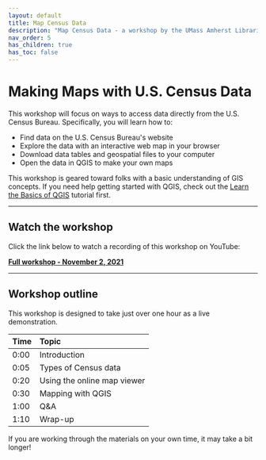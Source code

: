 ```yaml
---
layout: default
title: Map Census Data
description: "Map Census Data - a workshop by the UMass Amherst Libraries."
nav_order: 5
has_children: true
has_toc: false
---
```


# Making Maps with U.S. Census Data

This workshop will focus on ways to access data directly from the U.S. Census Bureau. Specifically, you will learn how to:
* Find data on the U.S. Census Bureau's website
* Explore the data with an interactive web map in your browser
* Download data tables and geospatial files to your computer
* Open the data in QGIS to make your own maps

This workshop is geared toward folks with a basic understanding of GIS concepts. If you need help getting started with QGIS, check out the [Learn the Basics of QGIS](https://umass-gis.github.io/workshops/content/basics-qgis/) tutorial first.

---
## Watch the workshop
Click the link below to watch a recording of this workshop on YouTube:

**[Full workshop - November 2, 2021](https://youtu.be/GsF6dQgleTE)**

---
## Workshop outline

This workshop is designed to take just over one hour as a live demonstration.

| Time | Topic |
| :--- | :--- |
| 0:00 | Introduction |
| 0:05 | Types of Census data |
| 0:20 | Using the online map viewer |
| 0:30 | Mapping with QGIS |
| 1:00 | Q&A |
| 1:10 | Wrap-up |

If you are working through the materials on your own time, it may take a bit longer!
